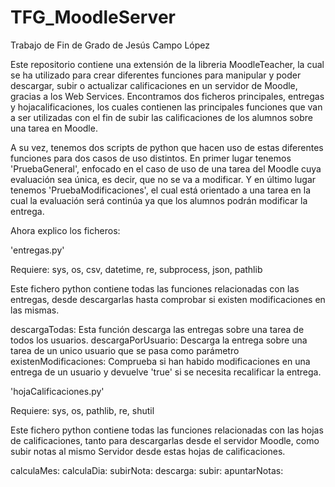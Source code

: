 # TFG_MoodleServer
Trabajo de Fin de Grado de Jesús Campo López

Este repositorio contiene una extensión de la libreria MoodleTeacher, la cual se ha utilizado para crear diferentes funciones para manipular y poder descargar, subir o actualizar calificaciones en un servidor de Moodle, gracias a los Web Services. Encontramos dos ficheros principales, entregas y hojacalificaciones, los cuales contienen las principales funciones que van a ser utilizadas con el fin de subir las calificaciones de los alumnos sobre una tarea en Moodle.

A su vez, tenemos dos scripts de python que hacen uso de estas diferentes funciones para dos casos de uso distintos. En primer lugar tenemos 'PruebaGeneral', enfocado en el caso de uso de una tarea del Moodle cuya evaluación sea única, es decir, que no se va a modificar. Y en último lugar tenemos 'PruebaModificaciones', el cual está orientado a una tarea en la cual la evaluación será continúa ya que los alumnos podrán modificar la entrega.

Ahora explico los ficheros:

'entregas.py'

Requiere: sys, os, csv, datetime, re, subprocess, json, pathlib

Este fichero python contiene todas las funciones relacionadas con las entregas, desde descargarlas hasta comprobar si existen modificaciones en las mismas.

descargaTodas: Esta función descarga las entregas sobre una tarea de todos los usuarios.
descargaPorUsuario: Descarga la entrega sobre una tarea de un unico usuario que se pasa como parámetro
existenModificaciones: Comprueba si han habido modificaciones en una entrega de un usuario y devuelve 'true' si se necesita recalificar la entrega.

'hojaCalificaciones.py'

Requiere: sys, os, pathlib, re, shutil

Este fichero python contiene todas las funciones relacionadas con las hojas de calificaciones, tanto para descargarlas desde el servidor Moodle,
como subir notas al mismo Servidor desde estas hojas de calificaciones.

calculaMes:
calculaDia:
subirNota:
descarga:
subir:
apuntarNotas:


